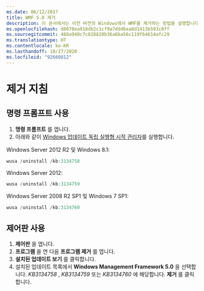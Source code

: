 ```yaml
---
ms.date: 06/12/2017
title: WMF 5.0 제거
description: 이 문서에서는 이전 버전의 Windows에서 WMF를 제거하는 방법을 설명합니다.
ms.openlocfilehash: d8078ea918db2c1cf9a7ddd6ea8d1413b593c0ff
ms.sourcegitcommit: 488a940c7c828820b36a6ba56c119f64614afc29
ms.translationtype: HT
ms.contentlocale: ko-KR
ms.lasthandoff: 10/27/2020
ms.locfileid: "92660812"
---
```

# <a name="uninstallation-instructions"></a>제거 지침

## <a name="using-command-prompt"></a>명령 프롬프트 사용

1. **명령 프롬프트** 를 엽니다.
2. 아래와 같이 [Windows 업데이트 독립 실행형 시작 관리자](https://support.microsoft.com/kb/934307)를 실행합니다.

Windows Server 2012 R2 및 Windows 8.1:

```powershell
wusa /uninstall /kb:3134758
```

Windows Server 2012:

```powershell
wusa /uninstall /kb:3134759
```

Windows Server 2008 R2 SP1 및 Windows 7 SP1:

```powershell
wusa /uninstall /kb:3134760
```

## <a name="using-control-panel"></a>제어판 사용

1. **제어판** 을 엽니다.
2. **프로그램** 을 연 다음 **프로그램 제거** 를 엽니다.
3. **설치된 업데이트 보기** 를 클릭합니다.
4. 설치된 업데이트 목록에서 **Windows Management Framework 5.0** 을 선택합니다. *KB3134758* , *KB3134759* 또는 *KB3134760* 에 해당합니다. **제거** 를 클릭합니다.
